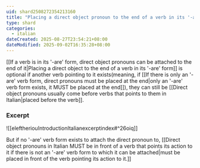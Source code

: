 ```yaml
---
uid: shard2508272354213160
title: "Placing a direct object pronoun to the end of a verb in its '-are' form is optional if another verb pointing to it exists"
type: shard
categories:
  - italian
dateCreated: 2025-08-27T23:54:21+08:00
dateModified: 2025-09-02T16:35:28+08:00
---
```

[[If a verb is in its '-are' form, direct object pronouns can be attached to the end of it|Placing a direct object to the end of a verb in its '-are' form]] is optional if another verb pointing to it exists(meaning, if [[If there is only an '-are' verb form, direct pronouns must be placed at the end|only an '-are' verb form exists, it MUST be placed at the end]]), they can still be [[Direct object pronouns usually come before verbs that points to them in Italian|placed before the verb]].
### Excerpt
![[eleftheriouIntroductionItalianexcerptindex#^26oiq]]

But if no '-are' verb form exists to attach the direct pronoun to, [[Direct object pronouns in Italian MUST be in front of a verb that points its action to it if there is not an '-are' verb form to which it can be attached|must be placed in front of the verb pointing its action to it.]]